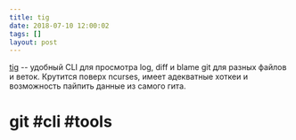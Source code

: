 ```yaml
---
title: tig
date: 2018-07-10 12:00:02
tags: []
layout: post
---
```


[tig](https://github.com/jonas/tig) -- удобный CLI для просмотра log, diff и blame git для разных файлов и веток. Крутится поверх ncurses, имеет адекватные хоткеи и возможность пайпить данные из самого гита.

# git #cli #tools
